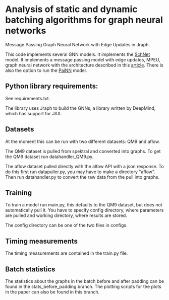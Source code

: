 # Analysis of static and dynamic batching algorithms for graph neural networks
Message Passing Graph Neural Network with Edge Updates in Jraph.

This code implements several GNN models. It implements the [SchNet](https://arxiv.org/pdf/1712.06113) model. It implements a message passing model with edge updates, MPEU, graph neural network with the architecture described in this [article](https://arxiv.org/pdf/1806.03146.pdf). There is also the option to run the [PaiNN](https://proceedings.mlr.press/v139/schutt21a.html) model.

## Python library requirements:  
See requirements.txt.

The library uses Jraph to build the GNNs, a library written by DeepMind, which has support for JAX.

## Datasets 
At the moment this can be run with two different datasets: QM9 and aflow.

The QM9 dataset is pulled from spektral and converted into graphs. To get the QM9 dataset run datahandler_QM9.py.

The aflow dataset pulled directly with the alfow API with a json response. To do this first run datapuller.py, you may have to make a directory "aflow". Then run datahandler.py to convert the raw data from the pull into graphs.

## Training
To train a model run main.py, this defaults to the QM9 dataset, but does not automatically pull it. You have to specify config directory, where parameters are pulled and working directory, where results are stored.

The config directory can be one of the two files in configs.

## Timing measurements
The timing measurements are contained in the train.py file.

## Batch statistics
The statistics about the graphs in the batch before and after padding can be found in the stats_before_padding branch. The plotting scripts for the plots in the paper can also be found in this branch.



